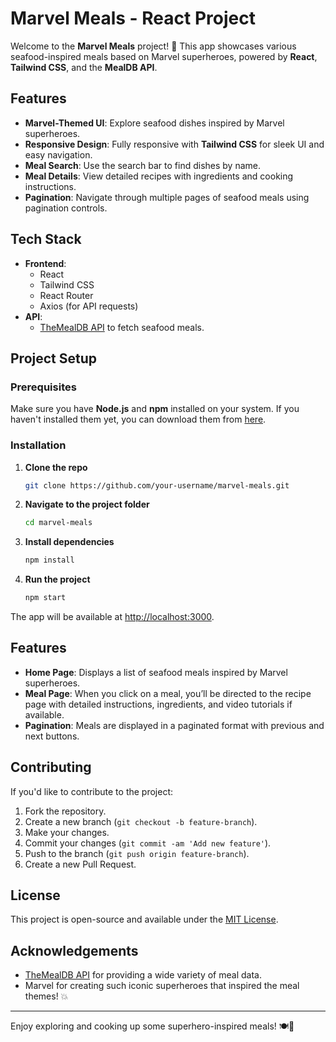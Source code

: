# Marvel Meals - React Project

Welcome to the **Marvel Meals** project! 🍴 This app showcases various seafood-inspired meals based on Marvel superheroes, powered by **React**, **Tailwind CSS**, and the **MealDB API**.

## Features

- **Marvel-Themed UI**: Explore seafood dishes inspired by Marvel superheroes.
- **Responsive Design**: Fully responsive with **Tailwind CSS** for sleek UI and easy navigation.
- **Meal Search**: Use the search bar to find dishes by name.
- **Meal Details**: View detailed recipes with ingredients and cooking instructions.
- **Pagination**: Navigate through multiple pages of seafood meals using pagination controls.

## Tech Stack

- **Frontend**: 
  - React
  - Tailwind CSS
  - React Router
  - Axios (for API requests)
- **API**: 
  - [TheMealDB API](https://www.themealdb.com/) to fetch seafood meals.

## Project Setup

### Prerequisites

Make sure you have **Node.js** and **npm** installed on your system. If you haven't installed them yet, you can download them from [here](https://nodejs.org/).

### Installation

1. **Clone the repo**
    ```bash
    git clone https://github.com/your-username/marvel-meals.git
    ```

2. **Navigate to the project folder**
    ```bash
    cd marvel-meals
    ```

3. **Install dependencies**
    ```bash
    npm install
    ```

4. **Run the project**
    ```bash
    npm start
    ```

The app will be available at [http://localhost:3000](http://localhost:3000).

## Features

- **Home Page**: Displays a list of seafood meals inspired by Marvel superheroes.
- **Meal Page**: When you click on a meal, you’ll be directed to the recipe page with detailed instructions, ingredients, and video tutorials if available.
- **Pagination**: Meals are displayed in a paginated format with previous and next buttons.

## Contributing

If you'd like to contribute to the project:

1. Fork the repository.
2. Create a new branch (`git checkout -b feature-branch`).
3. Make your changes.
4. Commit your changes (`git commit -am 'Add new feature'`).
5. Push to the branch (`git push origin feature-branch`).
6. Create a new Pull Request.

## License

This project is open-source and available under the [MIT License](LICENSE).

## Acknowledgements

- [TheMealDB API](https://www.themealdb.com/) for providing a wide variety of meal data.
- Marvel for creating such iconic superheroes that inspired the meal themes! 💥

---

Enjoy exploring and cooking up some superhero-inspired meals! 🍽️🦞
